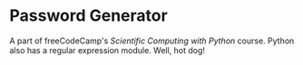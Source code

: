 # Password Generator

A part of freeCodeCamp's *Scientific Computing with Python* course. Python also has a regular expression module. Well, hot dog!